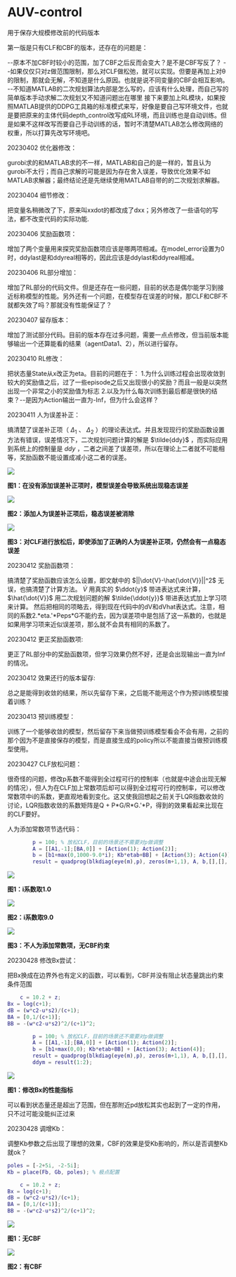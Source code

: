 # AUV-control
用于保存大规模修改前的代码版本

第一版是只有CLF和CBF的版本，还存在的问题是：

--原本不加CBF时较小的范围，加了CBF之后反而会变大？是不是CBF写反了？
--如果仅仅只对z做范围限制，那么对CLF做松弛，就可以实现。但要是再加上对θ的限制，那就会无解，不知道是什么原因。也就是说不同变量的CBF会相互影响。
--不知道MATLAB的二次规划算法内部是怎么写的，应该有什么处理，而自己写的简单版本手动求解二次规划又不知道问题出在哪里
接下来要加上RL模块，如果按照MATLAB提供的DDPG工具箱的标准模式来写，好像是要自己写环境文件，也就是要把原来的主体代码depth_control改写成RL环境，而且训练也是自动训练。但是如果不这样改写而要自己手动训练的话，暂时不清楚MATLAB怎么修改网络的权重，所以打算先改写环境吧。

20230402 优化器修改：

gurobi求的和MATLAB求的不一样，MATLAB和自己的是一样的，暂且认为gurobi不太行；而自己求解的可能是因为存在舍入误差，导致优化效果不如MATLAB求解器；最终结论还是先继续使用MATLAB自带的的二次规划求解器。

20230404 细节修改：

把变量名稍微改了下，原来叫xxdot的都改成了dxx；另外修改了一些语句的写法，都不改变代码的实际功能.

20230406 奖励函数项：

增加了两个变量用来探究奖励函数项应该是哪两项相减。在model_error设置为0时，ddylast是和ddyreal相等的，因此应该是ddylast和ddyreal相减。

20230406 RL部分增加：

增加了RL部分的代码文件。但是还存在一些问题，目前的状态是偶尔能学习到接近标称模型的性能。另外还有一个问题，在模型存在误差的时候，那CLF和CBF不就都失效了吗？那就没有性能保证了？

20230407 留存版本：

增加了测试部分代码。目前的版本存在过多问题，需要一点点修改，但当前版本能够输出一个还算能看的结果（agentData1、2），所以进行留存。

20230410 RL修改：

把状态量State从x改正为eta。目前的问题在于：
1.为什么训练过程会出现收敛到较大的奖励值之后，过了一些episode之后又出现很小的奖励？而且一般是以突然出现一个非常之小的奖励值为标志
2.以及为什么每次训练到最后都是很快的结束？--是因为Action输出一直为-Inf，但为什么会这样？

20230411 人为误差补正：

搞清楚了误差补正项（ $\Delta_1$ 、 $\Delta_2$ ）的理论表达式。并且发现现行的奖励函数设置方法有错误，误差情况下，二次规划问题计算的解是 $\tilde{ddy}$ ，而实际应用到系统上的控制量是 $ddy$ ，二者之间差了误差项，所以在理论上二者就不可能相等，奖励函数不能设置成减小这二者的误差。

![](https://z4a.net/images/2023/04/11/07f5642bf616bae057fb57fba8764609.png)

**图1：在没有添加误差补正项时，模型误差会导致系统出现稳态误差**

![](https://z4a.net/images/2023/04/11/305a08fb815e7585ee4e24cc202c4e5c.png)

**图2：添加人为误差补正项后，稳态误差被消除**

![](https://z4a.net/images/2023/04/11/CLF.png)

**图3：对CLF进行放松后，即使添加了正确的人为误差补正项，仍然会有一点稳态误差**

20230412 奖励函数项：

搞清楚了奖励函数应该怎么设置，即文献中的 $||\dot{V}-\hat{\dot{V}}||^2$ 无误，也搞清楚了计算方法。 $\dot{V}$ 用真实的 $\ddot{y}$ 带进表达式来计算， $\hat{\dot{V}}$ 用二次规划问题的解 $\tilde{\ddot{y}}$ 带进表达式加上学习项来计算。
然后把相同的项略去，得到现在代码中的dV和dVhat表达式。注意，相同的系数2.\*eta.'\*Peps\*G不能约去，因为误差项中是包括了这一系数的，也就是如果用学习项来近似误差项，那么就不会具有相同的系数了。

20230412 更正奖励函数项:

更正了RL部分中的奖励函数项，但学习效果仍然不好，还是会出现输出一直为Inf的情况。

20230412 效果还行的版本留存:

总之是能得到收敛的结果，所以先留存下来，之后能不能用这个作为预训练模型接着训练？

20230413 预训练模型：

训练了一个能够收敛的模型，然后留存下来当做预训练模型看会不会有用，之前的那个因为不是直接保存的模型，而是直接生成的policy所以不能直接当做预训练模型使用。

20230427 CLF放松问题：

很奇怪的问题，修改p系数不能得到全过程可行的控制率（也就是中途会出现无解的情况），但人为在CLF加上常数项后却可以得到全过程可行的控制率，可以修改常数项中i的系数，更直观地看到变化。这又使我回想起之前关于LQR指数收敛的讨论，LQR指数收敛的系数矩阵是Q + P\*G/R\*G.'\*P，得到的效果看起来比现在的CLF要好。

人为添加常数项节选代码：

```matlab
        p = 100; % 放松CLF，目前的场景还不需要对p做调整
        A = [[A1,-1];[BA,0]] + [Action(1); Action(2)];
        b = [b1+max(0,1000-9.0*i); Kb*etab+BB] + [Action(3); Action(4)];
        result = quadprog(blkdiag(eye(m),p), zeros(m+1,1), A, b,[],[], [-Inf;-Inf;0]);
```

![](https://z4a.net/images/2023/04/27/1.0i.png)

**图1：i系数取1.0**

![](https://z4a.net/images/2023/04/27/9.0i.png)

**图2：i系数取9.0**

![](https://z4a.net/images/2023/04/27/CBF.png)

**图3：不人为添加常数项，无CBF约束**

20230428 修改Bx尝试：

把Bx换成在边界外也有定义的函数，可以看到，CBF并没有阻止状态量跳出约束条件范围

```matlab
    c = 10.2 + z;
Bx = log(c+1);
dB = (w*c2-u*s2)/(c+1);
BA = [0,1/(c+1)];
BB = -(w*c2-u*s2)^2/(c+1)^2;
```

```matlab
		p = 100; % 放松CLF，目前的场景还不需要对p做调整
        A = [[A1,-1];[BA,0]] + [Action(1); Action(2)];
        b = [b1+max(0,0); Kb*etab+BB] + [Action(3); Action(4)];
        result = quadprog(blkdiag(eye(m),p), zeros(m+1,1), A, b,[],[], [-Inf;-Inf;0]);
        ddym = result(1:2);
```

![](https://z4a.net/images/2023/04/28/Bx.png)

**图1：修改Bx的性能指标**

可以看到状态量还是超出了范围，但在那附近pd放松其实也起到了一定的作用，只不过可能没能纠正过来

20230428 调增Kb：

调整Kb参数之后出现了理想的效果，CBF的效果是受Kb影响的，所以是否调整Kb就ok？

```MATLAB
poles = [-2+5i, -2-5i];
Kb = place(Fb, Gb, poles); % 极点配置
```

```MATLAB
    c = 10.2 + z;
Bx = log(c+1);
dB = (w*c2-u*s2)/(c+1);
BA = [0,1/(c+1)];
BB = -(w*c2-u*s2)^2/(c+1)^2;
```

![](https://z4a.net/images/2023/04/28/Kb2-5iCBF.png)

**图1：无CBF**

![](https://z4a.net/images/2023/04/28/Kb2-5iCBFdda4f155c9881a35.png)

**图2：有CBF**
